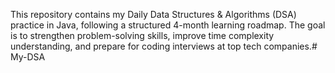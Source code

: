 This repository contains my Daily Data Structures & Algorithms (DSA) practice in Java, following a structured 4-month learning roadmap.
The goal is to strengthen problem-solving skills, improve time complexity understanding, and prepare for coding interviews at top tech companies.# My-DSA
